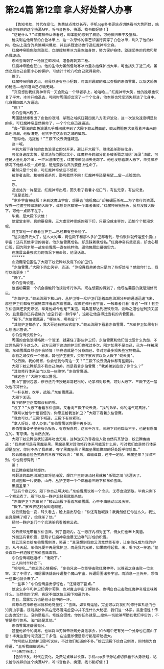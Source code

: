 # 第24篇 第12章 拿人好处替人办事
        【告知书友，时代在变化，免费站点难以长存，手机app多书源站点切换看书大势所趋，站长给你推荐的这个换源APP，听书音色多、换源、找书都好使！】
       “这是什么？”红魔神帝从未看过，却本能的感到了威胁，可他依旧来不及抵挡。
       枪尖刺在他肩部的白色冰甲上，这一次恐怖的锋芒却强行贯穿了白色冰甲，刺入了他的体内，枪尖上蕴含的兵煞瞬间爆发，并且杀戮波动也传递红魔神帝全身。
       红魔神帝脸色陡然涨红，立即控制寒冰力量冻结身体，努力保护身体，驱逐恐怖的兵煞和那杀戮波动。
       东欧雪鹰刺了一枪就立即收回，准备再刺第二枪。
       红魔神帝脸色苍白，他的生命力虽然借助寒冰力量冻结保护出大半，可也损失了近三成。虽然之后自己会更小心的保护，可估计十枪八枪自己就得毙命。
       输了。
       红魔神帝明白这点，他虽然还有些小招数，可面对遁藏的难以查探的东伯雪鹰，以及这恐怖的枪法……他知道自己必输无疑。
       “真没想到我红魔神帝有一天会败在一个尊者手上，哈哈哈……”红魔神帝大笑，他的独眼也恢复了平常，冰冷开始退去，可同时周围却出现了一个个化身，他本尊也凭空消失躲进了化身中。化身朝四面八方遁逃。
       “逃？”
       东伯雪鹰出现了。
       周围猛然爆发出了血色的浪潮，杀戮之域疯狂朝四面八方澎湃波及，这一次波及速度明显快的多。可红魔神帝显然拼命了，一个个化身迅速遁逃。
       “轰~”翻滚的血色浪潮几乎瞬间就冲到了大殿下蛟云腾面前，蛟云腾脸色大变看着冲击来的血色浪潮，他很清楚，他抗不住这杀戮之域的威势。
       “别杀他，活捉他！”三殿下蛟云流连喊道。
       这一喊。
       冲到大殿下身前的血色浪潮立即分开来，避让开大殿下，继续追杀那些化身。
       可化身速度太快，星球法阵范围又太小，红魔神帝的部分化身被杀戮之域给‘淹没’溃散，可还是大量化身冲出，一冲出法阵范围，红魔神帝就消失无踪了。他也没想着救大殿下，毕竟那种情况下他根本没一点希望，硬是要救怕真的要搭上性命了。
       虽然只是个分身，可红魔神帝依旧不想死！
       被尊者击败，和被尊者杀死，那可截然不同！红魔神帝还是希望……留一点脸面的。
       ……
       呼。
       遥远处的一片星空，红魔神帝出现，回头看了看着才松口气，有些无奈，有些叹息。
       “真是丢脸。”
       “家乡宇宙被征服！来到这魔山宇宙，想要去‘始祖魔山’却被碾压杀死……为了修行的资源，投靠一位虚空神家族的大殿下，谁想竟然都被一个尊者击败。”红魔神帝摇摇头，虽然没救大殿下，可他一点都不在乎。
       毕竟，是大殿下求他！
       他堂堂主宰，真的要投靠，三大虚空神家族的殿下们，只要没成主宰的，恐怕个个都渴求呢。
       可主宰给一个尊者当护卫……已经算有些丢脸了。
       “这次脸真丢大了，这么大的事，两位殿下和那么多护卫都看到，恐怕很快就传遍整个魔山宇宙！还有其他宇宙的强者，他东伯雪鹰成名，却是踩着我成名。”红魔神帝有些悲哀，却也心服口服，因为刚才那一战东伯雪鹰一直在挑衅他，逼他施展出最强实力。
       在施展出最强实力的情况下被击败，他没话说。
       ******
       血浪翻滚包围住了大殿下蛟云腾以及麾下的护卫们。
       “东伯雪鹰。”大殿下挤出笑容，连道，“你投靠我弟弟也只是为了些好处吧？他给你什么，我可以给更多！”
       “晚了。”
       东伯雪鹰说道。
       他当初需要一个机会接触其他规则修行体系，现在想要的得到了，他现在需要的就是潜修而已。
       “东伯护卫。”蛟云流殿下和山丹、丛护卫等一众护卫们沿着血色浪潮分开的通道迅速飞来，那些护卫们都有些震撼崇拜看着东伯雪鹰，就像在修行者宇宙，一般尊者们看‘青君’一样！甚至东伯雪鹰还要更夸张，毕竟他如今也是三条道，两条道都达到极致瓶颈，波动之道也达到顶尖层次。且重要的还有极强的‘虚空行者一脉传承’，这都让他变得比当初的青君更强。
       “殿下。”东伯雪鹰道，“哪些杀，哪些留？”
       “其他护卫都杀了，我大哥还有察云农留下。”蛟云流殿下看着东伯雪鹰，“东伯护卫如果有什么想法尽管说。”
       东伯雪鹰没说什么。
       周围的血色浪潮略微一个荡漾，就罩住了那些护卫们，东伯雪鹰和他们倒也没什么仇怨，不过两名殿下斗这么久，己方三殿下这边的护卫们也死过多次，刚才如果不是自己，己方一样被屠戮。东伯雪鹰自然也不会矫情！毕竟也就是个分身而已，令对方最多损失些宝物物品。
       杀戮之域仅仅一个荡漾，其他护卫被灭，只剩下察云农以及大殿下‘蛟云腾’。
       “蛟云腾，我的哥哥，你会想到你有这一天？”三殿下蛟云流身体都有些颤抖。
       大殿下蛟云腾却是不看自己弟弟，而是看着东伯雪鹰：“我弟弟到底给了你什么？”
       “其他修行体系法门以及一些绝学。”东伯雪鹰道。
       “就这些？”大殿下难以置信。
       魔山宇宙很包容，修行法门传授是非常轻松的，绝学相对珍贵，可对大殿下、三殿下这一层次也不算什么。
       “一杆长枪，衣甲，战船。”东伯雪鹰道。
       大殿下无语。
       殿下的护卫正常都该有的啊。
       “没了？”大殿下看着东伯雪鹰，又看向三殿下蛟云流，“我的弟弟，你的运气可真好。”
       “我可以给你十倍百倍的，你愿意给我当护卫？”大殿下看着东伯雪鹰。
       “我也可以。”三殿下喊道，三殿下有些紧张。
       “拿人好处，替人办事。”东伯雪鹰说完便不再多说。
       东伯雪鹰骨子里是有仇报仇，有恩报恩的，这三千万年，三殿下对他帮助不少，也是有恩情在的。有恩情，他自然会报。
       大殿下蛟云腾见状知道再劝也无用，这种逆天的尊者级人物自然有其骄傲，蛟云腾幽幽道：“我弟弟可是有黑魔圣果，黑魔圣果对其他修行体系可能没什么用，可对我们血脉修行体系却是至宝，你何不杀了我弟弟，夺了黑魔圣果？黑魔圣果能换取的好处超乎你想象。”
       蛟云腾看着脸色煞白的三殿下蛟云流：“弟弟，谁输谁赢，还不一定呢。黑魔圣果？我得不到，你也别想得到！”
       蓬！
       蛟云腾身躯陡然爆炸。
       可翻滚的血色浪潮立即将他淹没，爆炸产生的波动轻易就被‘杀戮之域’给湮灭了。
       可周围却一片安静，山丹、丛护卫等一个个都看着三殿下和东伯雪鹰。
       黑魔圣果？
       “还有个察云农，殿下你自己解决吧。”东伯雪鹰说着一个念头，无尽血浪消散。毕竟只剩下一个察云农了，殿下以及一群护卫轻易就能杀他。
       “东伯护卫？东伯兄？”蛟云流殿下看着东伯雪鹰，心中不由感动以及庆幸。
       “殿下。”察云农这时候却连喊道。
       蛟云流脸色一变，转头看去，脸上露出怒色：“你还有脸喊我？我竟然信任你这么久，我过去真是瞎了眼了，给我杀了他。”
       顿时一群护卫们个个充满杀机看着察云农。
       ……
       蛟云流却是带着东伯雪鹰，到了宫殿内，在一殿厅内相对坐下，侍女们也奉上美酒。
       外面还有着积雪，是刚才红魔神帝施展无边寒气形成的积雪。
       蛟云流亲自给东伯雪鹰倒酒，笑道：“真没想到我蛟云流竟然能有幸，让东伯兄成为我的护卫。从今天起，东伯兄便不再是我护卫，而是我的兄弟，如果瞧得起我，来，喝下这一杯酒。”他亲自将一杯酒放在东伯雪鹰面前。
       东伯雪鹰端起酒杯：“谢殿下。”
       二人同时举杯饮下。
       “哈哈哈……”蛟云流心情极好，“东伯兄这一次能够击败红魔神帝，以尊者之身击败一位主宰，太了不得了。相信很快就会传遍整个魔山宇宙，传遍周围诸多宇宙。而消息一旦传开，恐怕一些事也就会来了。”
       “一些事？”东伯雪鹰露出惊讶色，“还请殿下指点。”
       他这么多年和护卫们偶尔闲聊，也对魔山宇宙了解颇多，也明白自己击败红魔神帝后意味着什么。当然他的了解，肯定不如这位三殿下知道的多。
       而且，展露实力也是他计划中的一环。
       师尊血刃神帝也早就和他商量过：“雪鹰，如果有逼迫，完全可以将我们的修行体系法门告知魔山宇宙。规则奥妙体系在无尽混沌虚空中并不是什么大秘密，我们这一体系，最重悟性！传出去也没什么，没前辈指点，修炼会很难。你的任务就是……搜集一切能够帮助到我们宇宙的，不管是修行体系、法门还是其他。”
       东伯雪鹰准备很充分。
       甚至他如今的境界，也早将血刃神帝所赐分身法学会，如今暗中还有另一个分身也在魔山宇宙！毕竟这里时间流速三千多倍，在这里即便是修行都是帮助极大。
       “你可能从其他护卫那听说些，不过他们知道的不多。”蛟云流殿下给自己倒酒，同时颇为自得道，“且听我细细说来。”
       **(未完待续。)
       【告知书友，时代在变化，免费站点难以长存，手机app多书源站点切换看书大势所趋，站长给你推荐的这个换源APP，听书音色多、换源、找书都好使！】